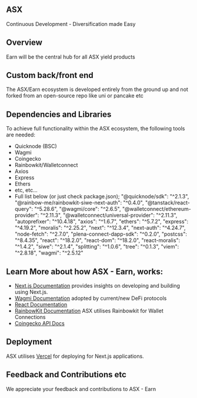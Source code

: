 ## ASX

Continuous Development - Diversification made Easy

## Overview

Earn will be the central hub for all ASX yield products

## Custom back/front end

The ASX/Earn ecosystem is developed entirely from the ground up and not forked from an open-source repo like uni or pancake etc

## Dependencies and Libraries

To achieve full functionality within the ASX ecosystem, the following tools are needed:

- Quicknode (BSC)
- Wagmi
- Coingecko
- Rainbowkit/Walletconnect
- Axios
- Express
- Ethers
- etc, etc...
- Full list below (or just check package.json);
  "@quicknode/sdk": "^2.1.3",
  "@rainbow-me/rainbowkit-siwe-next-auth": "^0.4.0",
  "@tanstack/react-query": "^5.28.6",
  "@wagmi/core": "^2.6.5",
  "@walletconnect/ethereum-provider": "^2.11.3",
  "@walletconnect/universal-provider": "^2.11.3",
  "autoprefixer": "^10.4.18",
  "axios": "^1.6.7",
  "ethers": "^5.7.2",
  "express": "^4.19.2",
  "moralis": "^2.25.2",
  "next": "^12.3.4",
  "next-auth": "^4.24.7",
  "node-fetch": "^2.7.0",
  "plena-connect-dapp-sdk": "^0.2.0",
  "postcss": "^8.4.35",
  "react": "^18.2.0",
  "react-dom": "^18.2.0",
  "react-moralis": "^1.4.2",
  "siwe": "^2.1.4",
  "splitting": "^1.0.6",
  "tree": "^0.1.3",
  "viem": "^2.8.18",
  "wagmi": "^2.5.12"

## Learn More about how ASX - Earn, works:

- [Next.js Documentation](https://nextjs.org/docs) provides insights on developing and building using Next.js.
- [Wagmi Documentation](https://wagmi.sh/) adopted by current/new DeFi protocols
- [React Documentation](https://react.dev/)
- [RainbowKit Documentation](https://www.rainbowkit.com/) ASX utilises Rainbowkit for Wallet Connections
- [Coingecko API Docs](https://docs.coingecko.com/)

## Deployment

ASX utilises [Vercel](https://vercel.com/new) for deploying for Next.js applications.

## Feedback and Contributions etc

We appreciate your feedback and contributions to ASX - Earn
